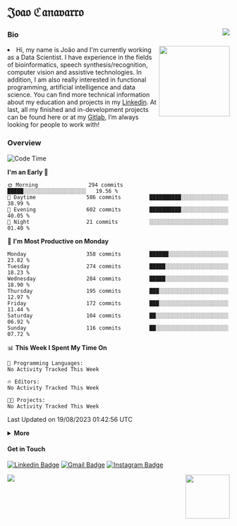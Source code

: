 <h1 align="start">𝔍𝔬𝔞𝔬 ℭ𝔞𝔫𝔞𝔳𝔞𝔯𝔯𝔬</h1>
<img src="https://komarev.com/ghpvc/?username=jvcanavarro" align="right">


### Bio 
<img src="./aot.gif" align="right" height="160">
<li>
Hi, my name is João and I'm currently working as a Data Scientist. I have experience in the fields of bioinformatics, speech synthesis/recognition, computer vision and assistive technologies. In addition, I am also really interested in functional programming, artificial intelligence and data science. You can find more technical information about my education and projects in my <a href="https://www.linkedin.com/in/jvcanavarro/">Linkedin</a>. At last, all my finished and in-development projects can be found here or at my <a href="https://gitlab.com/jvcanavarro">Gitlab</a>, I’m always looking for people to work with!
</li>

### Overview


<!--START_SECTION:waka-->
![Code Time](http://img.shields.io/badge/Code%20Time-822%20hrs%2019%20mins-blue)

**I'm an Early 🐤** 

```text
🌞 Morning                294 commits         █████░░░░░░░░░░░░░░░░░░░░   19.56 % 
🌆 Daytime                586 commits         ██████████░░░░░░░░░░░░░░░   38.99 % 
🌃 Evening                602 commits         ██████████░░░░░░░░░░░░░░░   40.05 % 
🌙 Night                  21 commits          ░░░░░░░░░░░░░░░░░░░░░░░░░   01.40 % 
```
📅 **I'm Most Productive on Monday** 

```text
Monday                   358 commits         ██████░░░░░░░░░░░░░░░░░░░   23.82 % 
Tuesday                  274 commits         █████░░░░░░░░░░░░░░░░░░░░   18.23 % 
Wednesday                284 commits         █████░░░░░░░░░░░░░░░░░░░░   18.90 % 
Thursday                 195 commits         ███░░░░░░░░░░░░░░░░░░░░░░   12.97 % 
Friday                   172 commits         ███░░░░░░░░░░░░░░░░░░░░░░   11.44 % 
Saturday                 104 commits         ██░░░░░░░░░░░░░░░░░░░░░░░   06.92 % 
Sunday                   116 commits         ██░░░░░░░░░░░░░░░░░░░░░░░   07.72 % 
```


📊 **This Week I Spent My Time On** 

```text
💬 Programming Languages: 
No Activity Tracked This Week

🔥 Editors: 
No Activity Tracked This Week

🐱‍💻 Projects: 
No Activity Tracked This Week
```


 Last Updated on 19/08/2023 01:42:56 UTC
<!--END_SECTION:waka-->

<details>
  <summary><b>More</b></summary>
<p align="center">
<img align="center" src="https://github-readme-stats.vercel.app/api?username=jvcanavarro&show_icons=true&line_height=21&theme=default&hide_border=true" alt="Cana's Github Stats" />
<img align="center" src="https://github-readme-stats.vercel.app/api/top-langs/?username=jvcanavarro&theme=default&line_height=27&layout=compact&hide_border=true&hide=PostScript,PHP,HTML,Jupyter%20Notebook,Lua&langs_count=10" />
</p>
</details>

#### Get in Touch
[![Linkedin Badge](https://img.shields.io/badge/-LinkedIn-0e76a8?style=flat&logo=Linkedin&logoColor=white&link=https://www.linkedin.com/in/jvcanavarro/)](https://www.linkedin.com/in/jvcanavarro)
[![Gmail Badge](https://img.shields.io/badge/-Gmail-d14836?style=flat&logo=Gmail&logoColor=white&link=mailto:jvcanavarro@gmail.com)](mailto:jvcanavarro@gmail.com)
[![Instagram Badge](https://img.shields.io/badge/-Instagram-ff69b4?style=flat&logo=Instagram&logoColor=white&link=https://instagram.com/jlim_slam/)](https://instagram.com/jvcanavarro)

<!--[![Spotify Badge](https://img.shields.io/badge/-Spotify-success?style=flat&logo=Spotify&logoColor=white&link=https://open.spotify.com/user/jvcanavarro)](https://open.spotify.com/user/jvcanavarro)
[![Telegram Badge](https://img.shields.io/badge/-Telegram-0088cc?style=flat&logo=Telegram&logoColor=white)](https://t.me/jvcanavarro)
[![Steam Badge](https://img.shields.io/badge/-Steam-lightgrey?style=flat&logo=Steam&logoColor=white&link=https://steamcommunity.com/id/octjinn/)](https://steamcommunity.com/id/octjinn/)-->


<p>
  <a href="https://count.getloli.com/"><img src="https://count.getloli.com/get/@index?theme=rule34"></a>
  <img src="https://data.whicdn.com/images/188174384/original.gif" align="right" height = "100">
</p>
